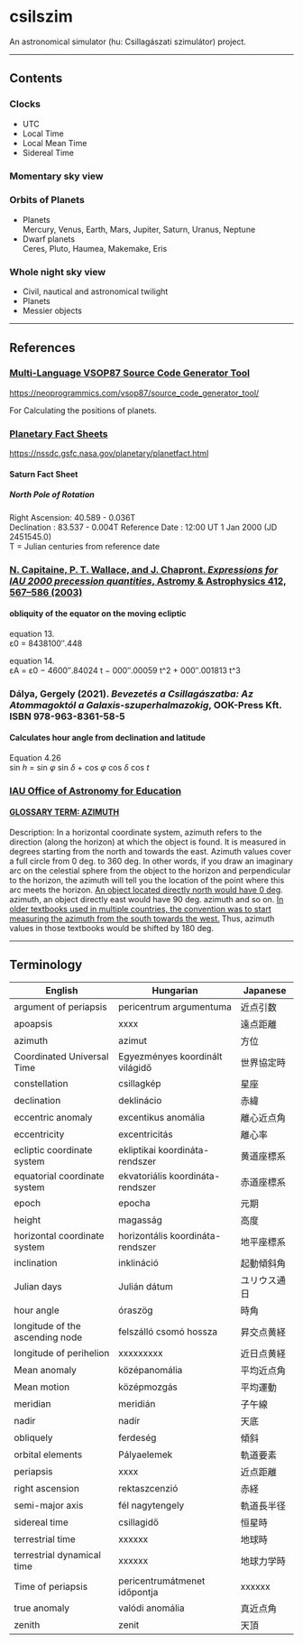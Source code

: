 # csilszim

An astronomical simulator (hu: Csillagászati szimulátor) project.

---

## Contents

### Clocks
* UTC
* Local Time
* Local Mean Time
* Sidereal Time

### Momentary sky view

### Orbits of Planets
* Planets  
  Mercury, Venus, Earth, Mars, Jupiter, Saturn, Uranus, Neptune 
* Dwarf planets  
  Ceres, Pluto, Haumea, Makemake, Eris

### Whole night sky view
* Civil, nautical and astronomical twilight
* Planets
* Messier objects

---

## References

### [Multi-Language VSOP87 Source Code Generator Tool](https://neoprogrammics.com/vsop87/source_code_generator_tool/)
https://neoprogrammics.com/vsop87/source_code_generator_tool/

For Calculating the positions of planets.

### [Planetary Fact Sheets](https://nssdc.gsfc.nasa.gov/planetary/planetfact.html)
https://nssdc.gsfc.nasa.gov/planetary/planetfact.html

#### Saturn Fact Sheet

##### North Pole of Rotation

Right Ascension: 40.589 - 0.036T  
Declination    : 83.537 - 0.004T
Reference Date : 12:00 UT 1 Jan 2000 (JD 2451545.0)  
T = Julian centuries from reference date 

### [N. Capitaine, P. T. Wallace, and J. Chapront. _Expressions for IAU 2000 precession quantities_, Astromy & Astrophysics 412, 567–586 (2003)](https://www.aanda.org/articles/aa/pdf/2003/48/aa4068.pdf)

#### obliquity of the equator on the moving ecliptic
equation 13.  
ε0 = 8438100″.448

equation 14.  
εA = ε0 − 4600″.84024 t − 000″.00059 t^2 + 000″.001813 t^3

### Dálya, Gergely (2021). _Bevezetés a Csillagászatba: Az Atommagoktól a Galaxis-szuperhalmazokig_, OOK-Press Kft. ISBN 978-963-8361-58-5

#### Calculates hour angle from declination and latitude
Equation 4.26  
sin _h_ = sin _φ_ sin _δ_ + cos _φ_ cos _δ_ cos _t_

### [IAU Office of Astronomy for Education](https://www.astro4edu.org/)

#### [GLOSSARY TERM: AZIMUTH](https://www.astro4edu.org/resources/glossary/term/36/)

Description: In a horizontal coordinate system, azimuth refers to the direction
(along the horizon) at which the object is found. It is measured in degrees
starting from the north and towards the east. Azimuth values cover a full circle
from 0 deg. to 360 deg. In other words, if you draw an imaginary arc on the
celestial sphere from the object to the horizon and perpendicular to the horizon,
the azimuth will tell you the location of the point where this arc meets the
horizon. <ins>An object located directly north would have 0 deg</ins>. azimuth, an object
directly east would have 90 deg. azimuth and so on. <ins>In older textbooks used in
multiple countries, the convention was to start measuring the azimuth from the
south towards the west.</ins> Thus, azimuth values in those textbooks would be shifted
by 180 deg.

---

## Terminology

| English                         | Hungarian                        | Japanese |
|---------------------------------|----------------------------------|----------|
| argument of periapsis           | pericentrum argumentuma          | 近点引数　    |
| apoapsis                        | xxxx                             | 遠点距離     |
| azimuth                         | azimut                           | 方位       |
| Coordinated Universal Time      | Egyezményes koordinált világidő  | 世界協定時    |
| constellation                   | csillagkép                       | 星座       |
| declination                     | deklinácio                       | 赤緯       | 
| eccentric anomaly               | excentikus anomália              | 離心近点角　   |
| eccentricity                    | excentricitás                    | 離心率　     |
| ecliptic coordinate system      | ekliptikai koordináta-rendszer   | 黄道座標系　   |
| equatorial coordinate system    | ekvatoriális koordináta-rendszer | 赤道座標系　   |
| epoch                           | epocha                           | 元期       |
| height                          | magasság                         | 高度       |
| horizontal coordinate system    | horizontális koordináta-rendszer | 地平座標系　   |
| inclination                     | inklináció                       | 起動傾斜角    |
| Julian days                     | Julián dátum                     | ユリウス通日   |
| hour angle                      | óraszög                          | 時角       |
| longitude of the ascending node | felszálló csomó hossza           | 昇交点黄経　   |
| longitude of perihelion         | xxxxxxxxx                        | 近日点黄経　   |
| Mean anomaly                    | középanomália                    | 平均近点角　   |
| Mean motion                     | középmozgás                      | 平均運動　    |
| meridian                        | meridián                         | 子午線　     |
| nadir                           | nadír                            | 天底       |
| obliquely                       | ferdeség                         | 傾斜 　     |
| orbital elements                | Pályaelemek                      | 軌道要素　    |
| periapsis                       | xxxx                             | 近点距離     |
| right ascension                 | rektaszcenzió                    | 赤経       |
| semi-major axis                 | fél nagytengely                  | 軌道長半径    |
| sidereal time                   | csillagidő                       | 恒星時      |
| terrestrial time                | xxxxxx                           | 地球時      |
| terrestrial dynamical time      | xxxxxx                           | 地球力学時    |
| Time of periapsis               | pericentrumátmenet időpontja     | xxxxxx   |
| true anomaly                    | valódi anomália                  | 真近点角　    |
| zenith                          | zenit                            | 天頂       |

